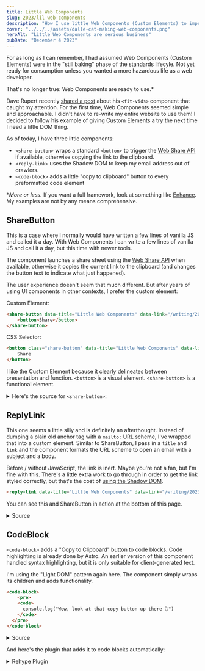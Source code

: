 ```yaml
---
title: Little Web Components
slug: 2023/lil-web-components
description: "How I use little Web Components (Custom Elements) to improve my website"
cover: "../../../assets/dalle-cat-making-web-components.png"
heroAlt: "Little Web Components are serious business"
pubDate: "December 4 2023"
---
```


For as long as I can remember, I had assumed Web Components (Custom Elements) were in the "still baking" phase of the standards lifecyle. Not yet ready for consumption unless you wanted a more hazardous life as a web developer.

That's no longer true: Web Components are ready to use.\*

Dave Rupert recently [shared a post](https://daverupert.com/2023/10/fitvids-has-a-web-component-now/) about his `<fit-vids>` component that caught my attention. For the first time, Web Components seemed simple and approachable. I didn't have to re-write my entire website to use them! I decided to follow his example of giving Custom Elements a try the next time I need a little DOM thing.

As of today, I have three little components:

- `<share-button>` wraps a standard `<button>` to trigger the [Web Share API](https://developer.mozilla.org/en-US/docs/Web/API/Web_Share_API) if available, otherwise copying the link to the clipboard.
- `<reply-link>` uses the Shadow DOM to keep my email address out of crawlers.
- `<code-block>` adds a little "copy to clipboard" button to every preformatted code element

\*_More or less._ If you want a full framework, look at something like [Enhance](https://enhance.dev/). My examples are not by any means comprehensive.

## ShareButton

This is a case where I normally would have written a few lines of vanilla JS and called it a day. With Web Components I can write a few lines of vanilla JS and call it a day, but this time with newer tools.

The component launches a share sheet using the [Web Share API](https://developer.mozilla.org/en-US/docs/Web/API/Web_Share_API) when available, otherwise it copies the current link to the clipboard (and changes the button text to indicate what just happened).

The user experience doesn't seem that much different. But after years of using UI components in other contexts, I prefer the custom element:

Custom Element:

```html
<share-button data-title="Little Web Components" data-link="/writing/2023/lil-web-components">
	<button>Share</button>
</share-button>
```

CSS Selector:

```html
<button class="share-button" data-title="Little Web Components" data-link="/writing/2023/lil-web-components">
	Share
</button>
```

I like the Custom Element because it clearly delineates between presentation and function. `<button>` is a visual element. `<share-button>` is a functional element.

<details>
<summary>Here's the source for <code>&lt;share-button></code>:</summary>

```ts
class ShareButton extends HTMLElement {
	constructor() {
		super();

		const { title, link, description } = this.dataset;
		if (!link) return;

		const $button = this.querySelector("button");
		if (!$button) return;

		$button.addEventListener("click", () => {
			if ("share" in navigator) {
				share();
			} else if ("clipboard" in navigator) {
				copyToClipboard();
			}
		});

		function share() {
			// call navigator.share()
		}

		function copyToClipboard() {
			// call navigator.clipboard.writeText()
			// swap the button text
		}
	}
}

customElements.define("share-button", ShareButton);
```

</details>

## ReplyLink

This one seems a little silly and is definitely an afterthought. Instead of dumping a plain old anchor tag with a `mailto:` URL scheme, I've wrapped that into a custom element. Similar to ShareButton, I pass in a `title` and `link` and the component formats the URL scheme to open an email with a subject and a body.

Before / without JavaScript, the link is inert. Maybe you're not a fan, but I'm fine with this. There's a little extra work to go through in order to get the link styled correctly, but that's the cost of [using the Shadow DOM](https://developer.mozilla.org/en-US/docs/Web/API/Web_components/Using_shadow_DOM).

```html
<reply-link data-title="Little Web Components" data-link="/writing/2023/lil-web-components"> → Reply </reply-link>
```

You can see this and ShareButton in action at the bottom of this page.

<details>
<summary>Source</summary>

```js
class ReplyLink extends HTMLElement {
	constructor() {
		super();
	}
	connectedCallback() {
		const { title, link } = this.dataset;
		if (!link) return;

		const shadow = this.attachShadow({ mode: "closed" });
		const subject = encodeURIComponent(`Re: ${title}`);
		const body = encodeURIComponent(`\n\nLink to: ${link}\n`);

		const style = document.createElement("style");
		style.textContent = `
      a {
        color: var(--text-dim);
        text-decoration: none;
      }
      a:hover {
        text-decoration: underline;
        text-underline-offset: 2px;
      }
    `;

		const a = document.createElement("a");
		a.setAttribute("href", `mailto:test@example.com?subject=${subject}&body=${body}`);
		a.innerHTML = "→ Reply";

		shadow.append(style, a);
	}
}

customElements.define("reply-link", ReplyLink);
```

</details>

## CodeBlock

`<code-block>` adds a "Copy to Clipboard" button to code blocks. Code highlighting is already done by Astro. An earlier version of this component handled syntax highlighting, but it is only suitable for client-generated text.

I'm using the "Light DOM" pattern again here. The component simply wraps its children and adds functionality.

```html
<code-block>
	<pre>
    <code>
      console.log("Wow, look at that copy button up there 👆")
    </code>
  </pre>
</code-block>
```

<details>
<summary>Source</summary>

```js
class CodeEmbed extends HTMLElement {
	constructor() {
		super();
	}

	connectedCallback() {
		const button = document.createElement("button");
		button.innerHTML = `<svg viewBox="0 0 20 20" width="16" height="16">
      <use href="/icon-sprite.svg#icon-copy"></use>
    </svg>`;

		button.addEventListener("click", () => {
			navigator.clipboard.writeText(this.querySelector("pre")?.textContent ?? "");
			const span = document.createElement("span");
			span.innerHTML = "Copied!";
			button.prepend(span);
			setTimeout(() => {
				span.remove();
			}, 1000);
		});

		this.append(button);
	}
}

customElements.define("code-block", CodeEmbed);
```

</details>

And here's the plugin that adds it to code blocks automatically:

<details>
<summary>Rehype Plugin</summary>

```ts
function rehypeCodeWrapperPlugin() {
	return function transformer(tree) {
		visit(tree, "raw", (node) => {
			if (node.value.startsWith("<pre")) {
				const rawContent = node.value;
				node.value = `<code-block>${rawContent}</code-block>`;
			}
		});
		return tree;
	};
}
```
